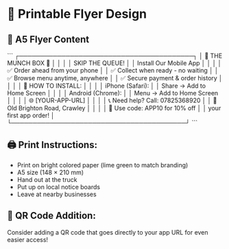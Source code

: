 # 📄 Printable Flyer Design

## 🎨 **A5 Flyer Content**

\`\`\`
┌─────────────────────────────────────────┐
│  🍔 THE MUNCH BOX 📱                    │
│                                         │
│     SKIP THE QUEUE!                     │
│   Install Our Mobile App                │
│                                         │
│  ✅ Order ahead from your phone         │
│  ✅ Collect when ready - no waiting     │
│  ✅ Browse menu anytime, anywhere       │
│  ✅ Secure payment & order history      │
│                                         │
│  📱 HOW TO INSTALL:                     │
│                                         │
│  iPhone (Safari):                       │
│  Share → Add to Home Screen             │
│                                         │
│  Android (Chrome):                      │
│  Menu → Add to Home Screen              │
│                                         │
│  🌐 [YOUR-APP-URL]                      │
│                                         │
│  📞 Need help? Call: 07825368920        │
│  📍 Old Brighton Road, Crawley          │
│                                         │
│  🎁 Use code: APP10 for 10% off         │
│     your first app order!               │
└─────────────────────────────────────────┘
\`\`\`

## 🖨️ **Print Instructions:**
- Print on bright colored paper (lime green to match branding)
- A5 size (148 × 210 mm)
- Hand out at the truck
- Put up on local notice boards
- Leave at nearby businesses

## 📍 **QR Code Addition:**
Consider adding a QR code that goes directly to your app URL for even easier access!
